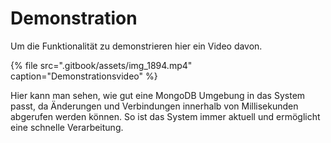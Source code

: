 # Demonstration

Um die Funktionalität zu demonstrieren hier ein Video davon. 

{% file src=".gitbook/assets/img\_1894.mp4" caption="Demonstrationsvideo" %}

Hier kann man sehen, wie gut eine MongoDB Umgebung in das System passt, da Änderungen und Verbindungen innerhalb von Millisekunden abgerufen werden können. So ist das System immer aktuell und ermöglicht eine schnelle Verarbeitung. 

